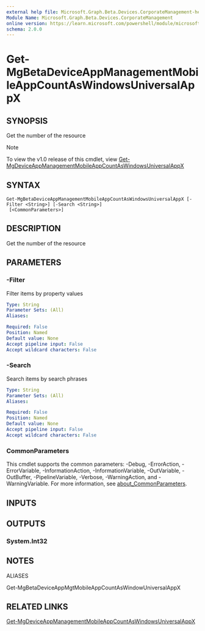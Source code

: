 ```yaml
---
external help file: Microsoft.Graph.Beta.Devices.CorporateManagement-help.xml
Module Name: Microsoft.Graph.Beta.Devices.CorporateManagement
online version: https://learn.microsoft.com/powershell/module/microsoft.graph.beta.devices.corporatemanagement/get-mgbetadeviceappmanagementmobileappcountaswindowsuniversalappx
schema: 2.0.0
---
```


# Get-MgBetaDeviceAppManagementMobileAppCountAsWindowsUniversalAppX

## SYNOPSIS
Get the number of the resource

> [!NOTE]
> To view the v1.0 release of this cmdlet, view [Get-MgDeviceAppManagementMobileAppCountAsWindowsUniversalAppX](/powershell/module/Microsoft.Graph.Devices.CorporateManagement/Get-MgDeviceAppManagementMobileAppCountAsWindowsUniversalAppX?view=graph-powershell-1.0)

## SYNTAX

```
Get-MgBetaDeviceAppManagementMobileAppCountAsWindowsUniversalAppX [-Filter <String>] [-Search <String>]
 [<CommonParameters>]
```

## DESCRIPTION
Get the number of the resource

## PARAMETERS

### -Filter
Filter items by property values

```yaml
Type: String
Parameter Sets: (All)
Aliases:

Required: False
Position: Named
Default value: None
Accept pipeline input: False
Accept wildcard characters: False
```

### -Search
Search items by search phrases

```yaml
Type: String
Parameter Sets: (All)
Aliases:

Required: False
Position: Named
Default value: None
Accept pipeline input: False
Accept wildcard characters: False
```

### CommonParameters
This cmdlet supports the common parameters: -Debug, -ErrorAction, -ErrorVariable, -InformationAction, -InformationVariable, -OutVariable, -OutBuffer, -PipelineVariable, -Verbose, -WarningAction, and -WarningVariable. For more information, see [about_CommonParameters](http://go.microsoft.com/fwlink/?LinkID=113216).

## INPUTS

## OUTPUTS

### System.Int32
## NOTES

ALIASES

Get-MgBetaDeviceAppMgtMobileAppCountAsWindowUniversalAppX

## RELATED LINKS
[Get-MgDeviceAppManagementMobileAppCountAsWindowsUniversalAppX](/powershell/module/Microsoft.Graph.Devices.CorporateManagement/Get-MgDeviceAppManagementMobileAppCountAsWindowsUniversalAppX?view=graph-powershell-1.0)

